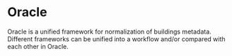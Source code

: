 # Oracle
Oracle is a unified framework for normalization of buildings metadata. Different frameworks can be unified into a workflow and/or compared with each other in Oracle.
